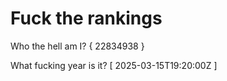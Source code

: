 # Fuck the rankings

Who the hell am I?
{ 22834938 }

What fucking year is it?
[ 2025-03-15T19:20:00Z ]
